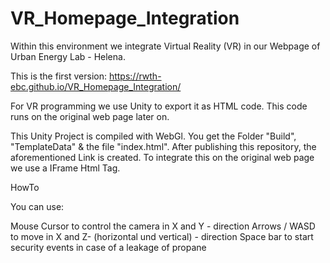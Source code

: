 # VR_Homepage_Integration

Within this environment we integrate Virtual Reality (VR) in our Webpage of Urban Energy Lab - Helena. 

This is the first version: https://rwth-ebc.github.io/VR_Homepage_Integration/

For VR programming we use Unity to export it as HTML code. This code runs on the original web page later on.

This Unity Project is compiled with WebGl.
You get the Folder "Build", "TemplateData" & the file "index.html".
After publishing this repository, the aforementioned Link is created.
To integrate this on the original web page we use a IFrame Html Tag.

HowTo

You can use:

Mouse Cursor to control the camera in X and Y - direction
Arrows / WASD to move in X and Z- (horizontal und vertical) - direction 
Space bar to start security events in case of a leakage of propane
	


